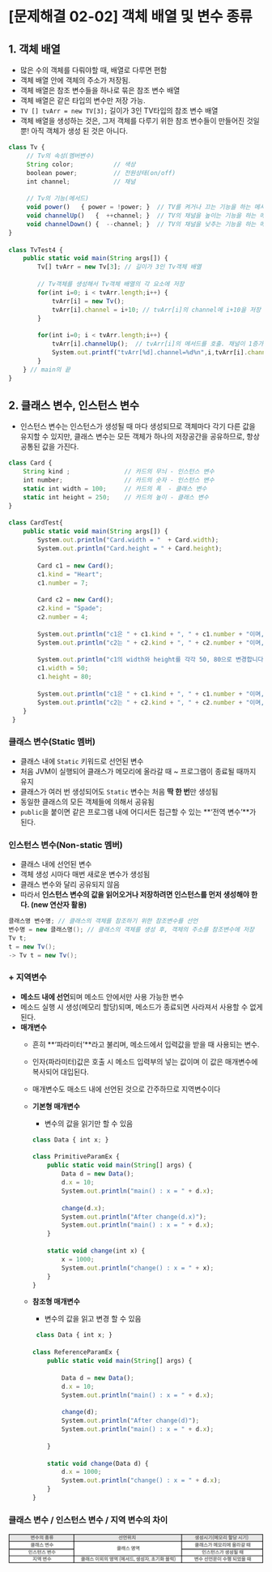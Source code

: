 # [문제해결 02-02] 객체 배열 및 변수 종류

## 1. 객체 배열
- 많은 수의 객체를 다뤄야할 때, 배열로 다루면 편함
- 객체 배열 안에 객체의 주소가 저장됨.
- 객체 배열은 참조 변수들을 하나로 묶은 참조 변수 배열
- 객체 배열은 같은 타입의 변수만 저장 가능.
- `TV [] tvArr = new TV[3];`  길이가 3인 TV타입의 참조 변수 배열
- 객체 배열을 생성하는 것은, 그저 객체를 다루기 위한 참조 변수들이 만들어진 것일 뿐! 아직 객체가 생성 된 것은 아니다.

```jsx
class Tv { 
     // Tv의 속성(멤버변수) 
     String color;           // 색상 
     boolean power;          // 전원상태(on/off) 
     int channel;          	 // 채널 

     // Tv의 기능(메서드) 
     void power()   { power = !power; }  // TV를 켜거나 끄는 기능을 하는 메서드 
     void channelUp()   {  ++channel; }  // TV의 채널을 높이는 기능을 하는 메서드 
     void channelDown() {  --channel; }  // TV의 채널을 낮추는 기능을 하는 메서드  
}

class TvTest4 {
	public static void main(String args[]) {
		Tv[] tvArr = new Tv[3]; // 길이가 3인 Tv객체 배열

		// Tv객체를 생성해서 Tv객체 배열의 각 요소에 저장
		for(int i=0; i < tvArr.length;i++) {
			tvArr[i] = new Tv();
			tvArr[i].channel = i+10; // tvArr[i]의 channel에 i+10을 저장
		}

		for(int i=0; i < tvArr.length;i++) {
			tvArr[i].channelUp();  // tvArr[i]의 메서드를 호출. 채널이 1증가
			System.out.printf("tvArr[%d].channel=%d%n",i,tvArr[i].channel);
		}
	} // main의 끝
} 
```

## 2. 클래스 변수, 인스턴스 변수

- 인스턴스 변수는 인스턴스가 생성될 때 마다 생성되므로 객체마다 각기 다른 값을 유지할 수 있지만, 클래스 변수는 모든 객체가 하나의 저장공간을 공유하므로, 항상 공통된 값을 가진다.

```jsx
class Card {
	String kind ;				// 카드의 무늬 - 인스턴스 변수
	int number;				    // 카드의 숫자 - 인스턴스 변수
	static int width = 100;		// 카드의 폭  - 클래스 변수
	static int height = 250;	// 카드의 높이 - 클래스 변수
}

class CardTest{
	public static void main(String args[]) {
		System.out.println("Card.width = "  + Card.width);
		System.out.println("Card.height = " + Card.height);

		Card c1 = new Card();
		c1.kind = "Heart";
		c1.number = 7;

		Card c2 = new Card();
		c2.kind = "Spade";
		c2.number = 4;

		System.out.println("c1은 " + c1.kind + ", " + c1.number + "이며, 크기는 (" + c1.width + ", " + c1.height + ")" );
		System.out.println("c2는 " + c2.kind + ", " + c2.number + "이며, 크기는 (" + c2.width + ", " + c2.height + ")" );		

		System.out.println("c1의 width와 height를 각각 50, 80으로 변경합니다.");
		c1.width = 50;
		c1.height = 80;

		System.out.println("c1은 " + c1.kind + ", " + c1.number + "이며, 크기는 (" + c1.width + ", " + c1.height + ")" );
		System.out.println("c2는 " + c2.kind + ", " + c2.number + "이며, 크기는 (" + c2.width + ", " + c2.height + ")" );
	}
 }
```

### **클래스 변수(Static 멤버)**

- 클래스 내에 `Static` 키워드로 선언된 변수
- 처음 JVM이 실행되어 클래스가 메모리에 올라갈 때 ~ 프로그램이 종료될 때까지 유지
- 클래스가 여러 번 생성되어도 `Static` 변수는 처음 **딱 한 번**만 생성됨
- 동일한 클래스의 모든 객체들에 의해서 공유됨
- `public`을 붙이면 같은 프로그램 내에 어디서든 접근할 수 있는 **‘전역 변수’**가 된다.

### **인스턴스 변수(Non-static 멤버)**

- 클래스 내에 선언된 변수
- 객체 생성 시마다 매번 새로운 변수가 생성됨
- 클래스 변수와 달리 공유되지 않음
- 따라서 **인스턴스 변수의 값을 읽어오거나 저장하려면 인스턴스를 먼저 생성해야 한다. (new 연산자 활용)**

```java
클래스명 변수명; // 클래스의 객체를 참조하기 위한 참조변수를 선언
변수명 = new 클래스명(); // 클래스의 객체를 생성 후, 객체의 주소를 참조변수에 저장
Tv t;
t = new Tv(); 
-> Tv t = new Tv();
```

### + 지역변수

- **메소드 내에 선언**되며 메소드 안에서만 사용 가능한 변수
- 메소드 실행 시 생성(메모리 할당)되며, 메소드가 종료되면 사라져서 사용할 수 없게 된다.
- **매개변수**
    - 흔히 **‘파라미터’**라고 불리며, 메소드에서 입력값을 받을 때 사용되는 변수.
    - 인자(파라미터)값은 호출 시 메소드 입력부의 넣는 값이며 이 값은 매개변수에 복사되어 대입된다.
    - 매개변수도 매소드 내에 선언된 것으로 간주하므로 지역변수이다
    - **기본형 매개변수**
        - 변수의 값을 읽기만 할 수 있음
        
        ```jsx
        class Data { int x; }
        
        class PrimitiveParamEx {
        	public static void main(String[] args) {
        		Data d = new Data();
        		d.x = 10;
        		System.out.println("main() : x = " + d.x);
        
        		change(d.x);
        		System.out.println("After change(d.x)");
        		System.out.println("main() : x = " + d.x);
        	}
        
        	static void change(int x) {
        		x = 1000;
        		System.out.println("change() : x = " + x);
        	}
        }
        ```
        
    - **참조형 매개변수**
        - 변수의 값을 읽고 변경 할 수 있음
        
        ```jsx
         class Data { int x; }
        
        class ReferenceParamEx {
        	public static void main(String[] args) {
        
        		Data d = new Data();
        		d.x = 10;
        		System.out.println("main() : x = " + d.x);
        
        		change(d);
        		System.out.println("After change(d)");
        		System.out.println("main() : x = " + d.x);
        
        	}
        
        	static void change(Data d) {
        		d.x = 1000;
        		System.out.println("change() : x = " + d.x);
        	}
        }
        ```
        

### 클래스 변수 / 인스턴스 변수 / 지역 변수의 차이
![alt text](image.png)